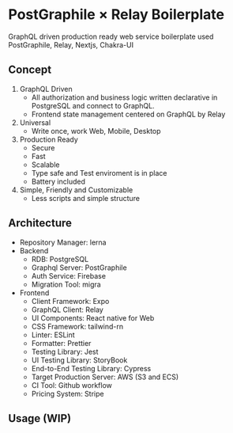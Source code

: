 # PostGraphile × Relay Boilerplate
GraphQL driven production ready web service boilerplate used PostGraphile, Relay, Nextjs, Chakra-UI

## Concept

1. GraphQL Driven
    - All authorization and business logic written declarative in PostgreSQL and connect to GraphQL.
    - Frontend state management centered on GraphQL by Relay
2. Universal
    - Write once, work Web, Mobile, Desktop
3. Production Ready
    - Secure
    - Fast
    - Scalable
    - Type safe and Test enviroment is in place
    - Battery included
4. Simple, Friendly and Customizable
    - Less scripts and simple structure

## Architecture

- Repository Manager: lerna
- Backend
    - RDB: PostgreSQL
    - Graphql Server: PostGraphile
    - Auth Service: Firebase
    - Migration Tool: migra
- Frontend
    - Client Framework: Expo
    - GraphQL Client: Relay
    - UI Components: React native for Web
    - CSS Framework: tailwind-rn
    - Linter: ESLint
    - Formatter: Prettier
    - Testing Library: Jest
    - UI Testing Library: StoryBook
    - End-to-End Testing Library: Cypress
    - Target Production Server: AWS (S3 and ECS)
    - CI Tool: Github workflow
    - Pricing System: Stripe

## Usage (WIP)
